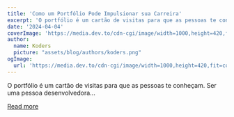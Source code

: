 ```yaml
---
title: 'Como um Portfólio Pode Impulsionar sua Carreira'
excerpt: 'O portfólio é um cartão de visitas para que as pessoas te conheçam. Ser uma pessoa desenvolvedora...'
date: '2024-04-04'
coverImage: 'https://media.dev.to/cdn-cgi/image/width=1000,height=420,fit=cover,gravity=auto,format=auto/https%3A%2F%2Fdev-to-uploads.s3.amazonaws.com%2Fuploads%2Farticles%2F3fa3xnmvw94xl0gik48h.png'
author:
  name: Koders
  picture: "assets/blog/authors/koders.png"
ogImage:
  url: 'https://media.dev.to/cdn-cgi/image/width=1000,height=420,fit=cover,gravity=auto,format=auto/https%3A%2F%2Fdev-to-uploads.s3.amazonaws.com%2Fuploads%2Farticles%2F3fa3xnmvw94xl0gik48h.png'
---
```


O portfólio é um cartão de visitas para que as pessoas te conheçam. Ser uma pessoa desenvolvedora...

[Read more](https://dev.to/kecbm/como-um-portfolio-pode-impulsionar-sua-carreira-5dk6)
